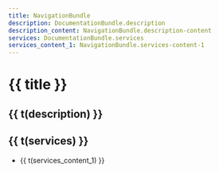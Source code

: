 ```yaml
---
title: NavigationBundle
description: DocumentationBundle.description
description_content: NavigationBundle.description-content
services: DocumentationBundle.services
services_content_1: NavigationBundle.services-content-1
---
```


# {{ title }}

## {{ t(description) }}

<p v-html="t(description_content)" />

## {{ t(services) }}

- {{ t(services_content_1) }}

<i18n src="@Bundles/DocumentationBundle/Locales/Documentation.locales.json"></i18n>
<i18n src="@Bundles/NavigationBundle/Locales/Navigation.locales.json"></i18n>

<script setup lang="ts">
import { useI18n } from 'vue-i18n'

const { t } = useI18n()
</script>
